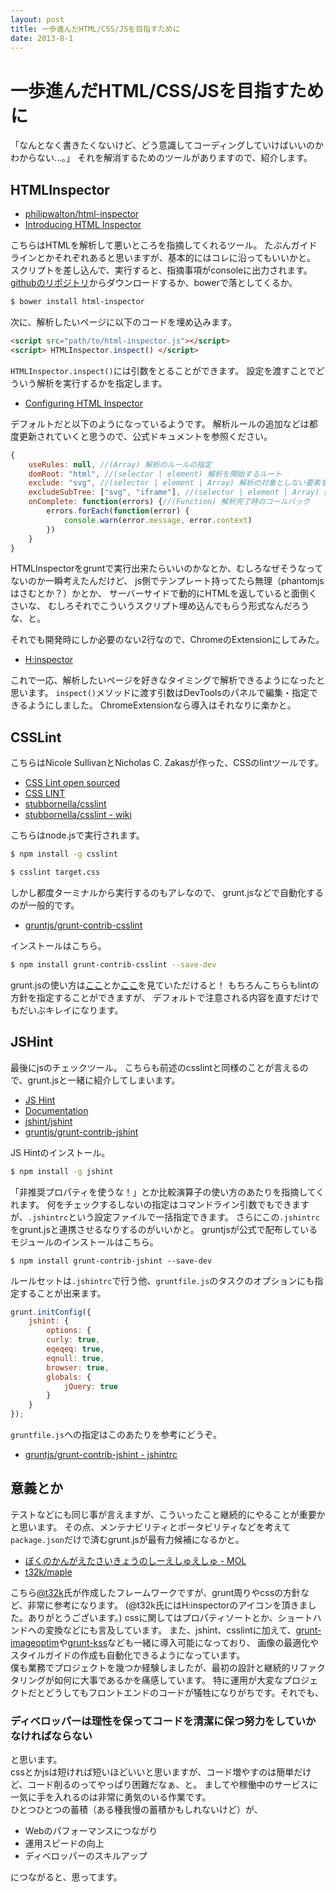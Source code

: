 ```yaml
---
layout: post
title: 一歩進んだHTML/CSS/JSを目指すために
date: 2013-8-1
---
```


# 一歩進んだHTML/CSS/JSを目指すために

「なんとなく書きたくないけど、どう意識してコーディングしていけばいいのかわからない…。」
それを解消するためのツールがありますので、紹介します。

## HTMLInspector

- [philipwalton/html-inspector](https://github.com/philipwalton/html-inspector)
- [Introducing HTML Inspector](http://philipwalton.com/articles/introducing-html-inspector/)

こちらはHTMLを解析して悪いところを指摘してくれるツール。
たぶんガイドラインとかそれぞれあると思いますが、基本的にはコレに沿ってもいいかと。
スクリプトを差し込んで、実行すると、指摘事項がconsoleに出力されます。
[githubのリポジトリ](https://github.com/philipwalton/html-inspector)からダウンロードするか、bowerで落としてくるか。

```bash
$ bower install html-inspector
```

次に、解析したいページに以下のコードを埋め込みます。

```html
<script src="path/to/html-inspector.js"></script>
<script> HTMLInspector.inspect() </script>
```

`HTMLInspector.inspect()`には引数をとることができます。
設定を渡すことでどういう解析を実行するかを指定します。

- [Configuring HTML Inspector](https://github.com/philipwalton/html-inspector#configuring-html-inspector)

デフォルトだと以下のようになっているようです。
解析ルールの追加などは都度更新されていくと思うので、公式ドキュメントを参照ください。

```js
{
    useRules: null, //(Array) 解析のルールの指定
    domRoot: "html", //(selector | element) 解析を開始するルート
    exclude: "svg", //(selector | element | Array) 解析の対象としない要素を指定
    excludeSubTree: ["svg", "iframe"], //(selector | element | Array) 解析の対象としないサブツリー要素を指定
    onComplete: function(errors) {//(Function) 解析完了時のコールバック
        errors.forEach(function(error) {
            console.warn(error.message, error.context)
        })
    }
}
```

HTMLInspectorをgruntで実行出来たらいいのかなとか、むしろなぜそうなってないのか一瞬考えたんだけど、
js側でテンプレート持ってたら無理（phantomjsはさむとか？）かとか、
サーバーサイドで動的にHTMLを返していると面倒くさいな、
むしろそれでこういうスクリプト埋め込んでもらう形式なんだろうな、と。  

それでも開発時にしか必要のない2行なので、ChromeのExtensionにしてみた。

- [H:inspector](https://chrome.google.com/webstore/detail/hinspector/poeiekompeckjdiigdamalgoahpldgbp)

これで一応、解析したいページを好きなタイミングで解析できるようになったと思います。
`inspect()`メソッドに渡す引数はDevToolsのパネルで編集・指定できるようにしました。
ChromeExtensionなら導入はそれなりに楽かと。

## CSSLint

こちらはNicole SullivanとNicholas C. Zakasが作った、CSSのlintツールです。

- [CSS Lint open sourced](http://www.stubbornella.org/content/2011/06/15/css-lint-open-sourced/)
- [CSS LINT](http://csslint.net/)
- [stubbornella/csslint](https://github.com/stubbornella/csslint)
- [stubbornella/csslint - wiki](https://github.com/stubbornella/csslint/wiki)

こちらはnode.jsで実行されます。

```bash
$ npm install -g csslint

$ csslint target.css
```

しかし都度ターミナルから実行するのもアレなので、
grunt.jsなどで自動化するのが一般的です。

- [gruntjs/grunt-contrib-csslint](https://github.com/gruntjs/grunt-contrib-csslint)

インストールはこちら。

```bash
$ npm install grunt-contrib-csslint --save-dev
```

grunt.jsの使い方は[ここ](http://1000ch.net/posts/2013/gruntjs-0-4.html)とか[ここ](/posts/2012/gruntjs-introduction.html)を見ていただけると！
もちろんこちらもlintの方針を指定することができますが、
デフォルトで注意される内容を直すだけでもだいぶキレイになります。

## JSHint

最後にjsのチェックツール。
こちらも前述のcsslintと同様のことが言えるので、grunt.jsと一緒に紹介してしまいます。

- [JS Hint](http://www.jshint.com/)
- [Documentation](http://www.jshint.com/docs/)
- [jshint/jshint](https://github.com/jshint/jshint)
- [gruntjs/grunt-contrib-jshint](https://github.com/gruntjs/grunt-contrib-jshint)

JS Hintのインストール。

```bash
$ npm install -g jshint
```

「非推奨プロパティを使うな！」とか比較演算子の使い方のあたりを指摘してくれます。
何をチェックするしないの指定はコマンドライン引数でもできますが、`.jshintrc`という設定ファイルで一括指定できます。
さらにこの`.jshintrc`をgrunt.jsと連携させるなりするのがいいかと。
gruntjsが公式で配布しているモジュールのインストールはこちら。

```
$ npm install grunt-contrib-jshint --save-dev
```

ルールセットは`.jshintrc`で行う他、`gruntfile.js`のタスクのオプションにも指定することが出来ます。

```js
grunt.initConfig({
    jshint: {
        options: {
        curly: true,
        eqeqeq: true,
        eqnull: true,
        browser: true,
        globals: {
            jQuery: true
        }
    }
});
```

`gruntfile.js`への指定はこのあたりを参考にどうぞ。  

- [gruntjs/grunt-contrib-jshint - jshintrc](https://github.com/gruntjs/grunt-contrib-jshint#jshintrc)

## 意義とか

テストなどにも同じ事が言えますが、こういったこと継続的にやることが重要かと思います。
その点、メンテナビリティとポータビリティなどを考えて`package.json`だけで済むgrunt.jsが最有力候補になるかと。  

- [ぼくのかんがえたさいきょうのしーえしゅえしゅ - MOL](http://t32k.me/mol/log/the-perfect-css-i-thought/)
- [t32k/maple](https://github.com/t32k/maple)

こちら[@t32k](http://twitter.com/t32k)氏が作成したフレームワークですが、grunt周りやcssの方針など、非常に参考になります。
(@t32k氏にはH:inspectorのアイコンを頂きました。ありがとうございます。)
cssに関してはプロパティソートとか、ショートハンドへの変換などにも言及しています。
また、jshint、csslintに加えて、[grunt-imageoptim](https://github.com/JamieMason/grunt-imageoptim)や[grunt-kss](https://github.com/t32k/grunt-kss)なども一緒に導入可能になっており、
画像の最適化やスタイルガイドの作成も自動化できるようになっています。
　  
僕も業務でプロジェクトを幾つか経験しましたが、最初の設計と継続的リファクタリングが如何に大事であるかを痛感しています。
特に運用が大変なプロジェクトだとどうしてもフロントエンドのコードが犠牲になりがちです。それでも、

### ディベロッパーは理性を保ってコードを清潔に保つ努力をしていかなければならない

と思います。  
cssとかjsは短ければ短いほどいいと思いますが、コード増やすのは簡単だけど、コード削るのってやっぱり困難だなぁ、と。
ましてや稼働中のサービスに一気に手を入れるのは非常に勇気のいる作業です。
　  
ひとつひとつの蓄積（ある種我慢の蓄積かもしれないけど）が、

- Webのパフォーマンスにつながり
- 運用スピードの向上
- ディベロッパーのスキルアップ

につながると、思ってます。  